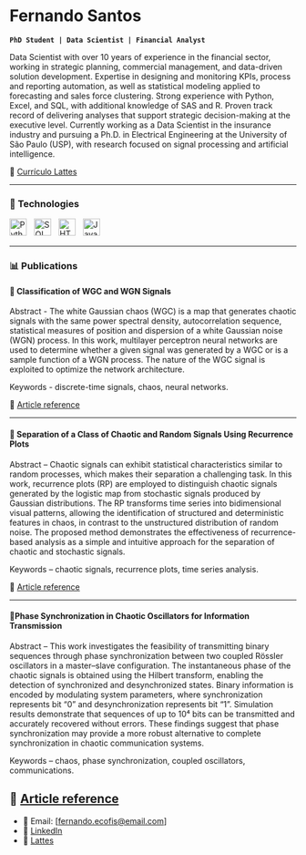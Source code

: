 # Fernando Santos

**`PhD Student | Data Scientist | Financial Analyst`**

Data Scientist with over 10 years of experience in the financial sector, working in strategic planning, commercial management, and data-driven solution development. Expertise in designing and monitoring KPIs, process and reporting automation, as well as statistical modeling applied to forecasting and sales force clustering. Strong experience with Python, Excel, and SQL, with additional knowledge of SAS and R. Proven track record of delivering analyses that support strategic decision-making at the executive level. Currently working as a Data Scientist in the insurance industry and pursuing a Ph.D. in Electrical Engineering at the University of São Paulo (USP), with research focused on signal processing and artificial intelligence.

📄 [Currículo Lattes](http://lattes.cnpq.br/3860891094876085)

---

<!-- Use devicon.dev para ícones -->
### 🤖 Technologies
<!-- Utilizar o devicon.dev para pegar o icone das linguagens --> 
<img 
    align="left" 
    alt="Python" 
    title="Python"
    width="30px" 
    style="padding-right: 10px;" 
    src="https://cdn.jsdelivr.net/gh/devicons/devicon@latest/icons/python/python-original.svg" 
/>
<img 
    align="left" 
    alt="SQL Server" 
    title="SQL Server"
    width="30px" 
    style="padding-right: 10px;" 
    src="https://cdn.jsdelivr.net/gh/devicons/devicon@latest/icons/microsoftsqlserver/microsoftsqlserver-original-wordmark.svg" 
/>

<img 
    align="left" 
    alt="HTML"
    title="HTML" 
    width="30px" 
    style="padding-right: 10px;" 
    src="https://cdn.jsdelivr.net/gh/devicons/devicon@latest/icons/html5/html5-original.svg" 
/>
          
<img 
    align="left" 
    alt="JavaScript" 
    title="JavaScript"
    width="30px" 
    style="padding-right: 10px;" 
    src="https://cdn.jsdelivr.net/gh/devicons/devicon@latest/icons/javascript/javascript-original.svg" 
/>

<br/>
<br/>

---

### 📊 Publications

#### 🔹 Classification of WGC and WGN Signals 

Abstract - The white Gaussian chaos (WGC) is a map that generates chaotic signals with the same power spectral density, autocorrelation sequence, statistical measures of position and dispersion of a white Gaussian noise (WGN) process. In this work, multilayer perceptron neural networks are used to determine whether a given signal was generated by a WGC or is a sample function of a WGN process. The nature of the WGC signal is exploited to optimize the network architecture. 

Keywords - discrete-time signals, chaos, neural networks.

📌 [Article reference](https://biblioteca.sbrt.org.br/articlefile/3670.pdf)

---

#### 🔹 Separation of a Class of Chaotic and Random Signals Using Recurrence Plots

Abstract – Chaotic signals can exhibit statistical characteristics similar to random processes, which makes their separation a challenging task. In this work, recurrence plots (RP) are employed to distinguish chaotic signals generated by the logistic map from stochastic signals produced by Gaussian distributions. The RP transforms time series into bidimensional visual patterns, allowing the identification of structured and deterministic features in chaos, in contrast to the unstructured distribution of random noise. The proposed method demonstrates the effectiveness of recurrence-based analysis as a simple and intuitive approach for the separation of chaotic and stochastic signals.

Keywords – chaotic signals, recurrence plots, time series analysis.

📌 [Article reference](https://proceedings.sbmac.emnuvens.com.br/sbmac/article/view/4803)

---

#### 🔹Phase Synchronization in Chaotic Oscillators for Information Transmission

Abstract – This work investigates the feasibility of transmitting binary sequences through phase synchronization between two coupled Rössler oscillators in a master–slave configuration. The instantaneous phase of the chaotic signals is obtained using the Hilbert transform, enabling the detection of synchronized and desynchronized states. Binary information is encoded by modulating system parameters, where synchronization represents bit “0” and desynchronization represents bit “1”. Simulation results demonstrate that sequences of up to 10⁴ bits can be transmitted and accurately recovered without errors. These findings suggest that phase synchronization may provide a more robust alternative to complete synchronization in chaotic communication systems.

Keywords – chaos, phase synchronization, coupled oscillators, communications.

📌 [Article reference](https://www.researchgate.net/publication/321951164_Sincronismo_de_fase_em_osciladores_caoticos_para_transmissao_de_informacao)
---

- 📧 Email: [fernando.ecofis@email.com]
- 💼 [LinkedIn](https://www.linkedin.com/in/fernando-h-santos/)
- 🧠 [Lattes](http://lattes.cnpq.br/3860891094876085)
